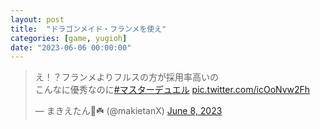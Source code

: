 ```yaml
---
layout: post
title:  "ドラゴンメイド・フランメを使え"
categories: [game, yugioh]
date: "2023-06-06 00:00:00"
---
```


<blockquote class="twitter-tweet tw-align-center"><p lang="ja" dir="ltr">え！？フランメよりフルスの方が採用率高いの<br>こんなに優秀なのに<a href="https://twitter.com/hashtag/%E3%83%9E%E3%82%B9%E3%82%BF%E3%83%BC%E3%83%87%E3%83%A5%E3%82%A8%E3%83%AB?src=hash&amp;ref_src=twsrc%5Etfw">#マスターデュエル</a> <a href="https://t.co/icOoNvw2Fh">pic.twitter.com/icOoNvw2Fh</a></p>&mdash; まきえたん🥦☘️ (@makietanX) <a href="https://twitter.com/makietanX/status/1666773752456318977?ref_src=twsrc%5Etfw">June 8, 2023</a></blockquote> <script async src="https://platform.twitter.com/widgets.js" charset="utf-8"></script>
